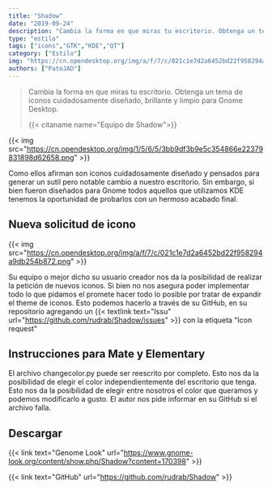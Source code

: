 ```yaml
---
title: "Shadow"
date: "2019-09-24"
description: "Cambia la forma en que miras tu escritorio. Obtenga un tema de iconos cuidadosamente diseñado, brillante y limpio para Gnome Desktop."
type: "estilo"
tags: ["icons","GTK","KDE","QT"]
category: ["Estilo"]
img: "https://cn.opendesktop.org/img/a/f/7/c/021c1e7d2a6452bd22f958294a9db254b872.png"
authors: ["PatoJAD"]
---
```


> Cambia la forma en que miras tu escritorio. Obtenga un tema de iconos cuidadosamente diseñado, brillante y limpio para Gnome Desktop.
>
> {{< citaname name="Equipo de Shadow">}}


{{< img src="https://cn.opendesktop.org/img/1/5/6/5/3bb9df3b9e5c354866e22379831898d62658.png" >}}


Como ellos afirman son iconos cuidadosamente diseñado y pensados para generar un sutil pero notable cambio a nuestro escritorio. Sin embargo, si bien fueron diseñados para Gnome todos aquellos que utilizamos KDE tenemos la oportunidad de probarlos con un hermoso acabado final.


 


## Nueva solicitud de icono


{{< img src="https://cn.opendesktop.org/img/a/f/7/c/021c1e7d2a6452bd22f958294a9db254b872.png" >}}


Su equipo o mejor dicho su usuario creador nos da la posibilidad de realizar la petición de nuevos iconos. Si bien no nos asegura poder implementar todo lo que pidamos el promete hacer todo lo posible por tratar de expandir el theme de iconos. Esto podemos hacerlo a través de su GitHub, en su repositorio agregando un {{< textlink text="Issu" url="https://github.com/rudrab/Shadow/issues" >}} con la etiqueta "Icon request"



## Instrucciones para Mate y Elementary

El archivo changecolor.py puede ser reescrito por completo. Esto nos da la posibilidad de elegir el color independientemente del escritorio que tenga. Esto nos da la posibilidad de elegir entre nosotros el color que queramos y podemos modificarlo a gusto. El autor nos pide informar en su GitHub si el archivo falla.



## Descargar

{{< link text="Genome Look" url="https://www.gnome-look.org/content/show.php/Shadow?content=170398" >}}

{{< link text="GitHub" url="https://github.com/rudrab/Shadow" >}}
